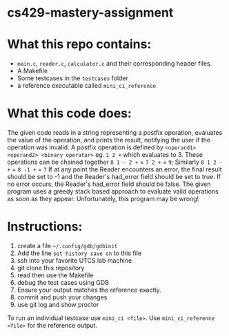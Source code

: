 # cs429-mastery-assignment

# What this repo contains:
- `main.c`, `reader.c`, `calculator.c` and their corresponding header files.
- A Makefile
- Some testcases in the `testcases` folder
- a reference executable called `mini_ci_reference`

# What this code does:
The given code reads in a string representing a postfix operation, evaluates the value of the operation,
and prints the result, notifying the user if the operation was invalid.
A postfix operation is defined by `<operand1> <operand2> <binary operator>` eg. `1 2 +` which evaluates to 3.
These operations can be chained together `8 1 - 2 +` = `7 2 +` = `9`;
Similarly `8 1 2 - +` = `8 -1 +` = `7`
If at any point the Reader encounters an error, the final result should be set to -1 and the Reader's had_error field
should be set to true. If no error occurs, the Reader's had_error field should be false.
The given program uses a greedy stack based approach to evaluate valid operations as soon as they appear.
Unfortunately, this program may be wrong!

# Instructions:
1. create a file `~/.config/gdb/gdbinit`
2. Add the line `set history save on` to this file
3. ssh into your favorite UTCS lab machine
4. git clone this repository
5. read then use the Makefile
6. debug the test cases using GDB
7. Ensure your output matches the reference exactly.
8. commit and push your changes
9. use git log and show proctor

To run an individual testcase use 
`mini_ci <file>`. Use `mini_ci_reference <file>` for the reference output.
